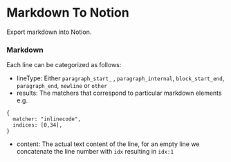 # Markdown To Notion
Export markdown into Notion.

### Markdown

Each line can be categorized as follows:

- lineType: Either `paragraph_start_` , `paragraph_internal`, `block_start_end`, `paragraph_end`, `newline` or `other`
- results: The matchers that correspond to particular markdown elements e.g. 
```
{
  matcher: "inlinecode",
  indices: [0,34],
}
```
- content: The actual text content of the line, for an empty line we concatenate the line number with `idx` resulting in `idx:1`
